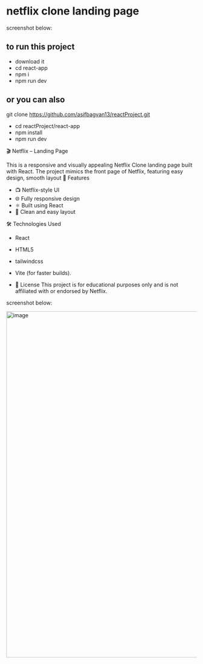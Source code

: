# netflix clone landing page 
screenshot below: 
## to run this project
- download it
- cd react-app
- npm i
- npm run dev
## or you can also
git clone https://github.com/asifbagvan13/reactProject.git
- cd reactProject/react-app
- npm install
- npm run dev

🎬 Netflix – Landing Page

This is a responsive and visually appealing Netflix Clone landing page built with React. The project mimics the front page of Netflix, featuring easy design, smooth layout
🚀 Features
- 📺 Netflix-style UI
- 🌐 Fully responsive design
- ⚛️ Built using React
- 🎨 Clean and easy layout

🛠️ Technologies Used
- React
- HTML5
- tailwindcss
- Vite (for faster builds).


- 📜 License
This project is for educational purposes only and is not affiliated with or endorsed by Netflix.

screenshot below:

<img width="1919" height="917" alt="image" src="https://github.com/user-attachments/assets/8ad315c8-2ea3-480b-83b4-b7265b231cc7" />
